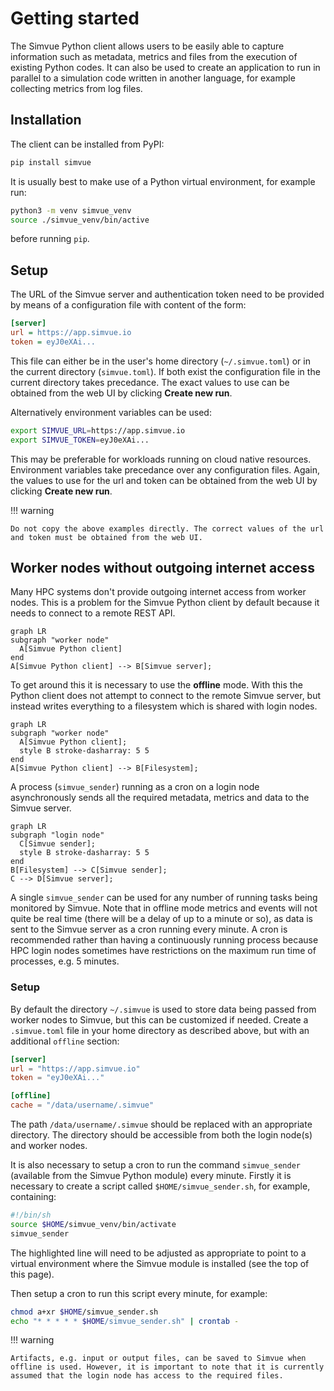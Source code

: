 # Getting started

The Simvue Python client allows users to be easily able to capture information such as metadata, metrics and files from the execution of existing Python codes. It can also be used to create an application to run in parallel to a simulation code written in another language, for
example collecting
metrics from log files.

## Installation

The client can be installed from PyPI:

```sh
pip install simvue
```

It is usually best to make use of a Python virtual environment, for example run:

```sh
python3 -m venv simvue_venv
source ./simvue_venv/bin/active
```

before running `pip`.

## Setup

The URL of the Simvue server and authentication token need to be provided by means of a configuration file
with content of the form:

```ini
[server]
url = https://app.simvue.io
token = eyJ0eXAi...
```

This file can either be in the user's home directory (`~/.simvue.toml`) or in the current directory (`simvue.toml`). If both
exist the configuration file in the current directory takes precedance.
The exact values to use can be obtained from the web UI by clicking **Create new run**.

Alternatively environment variables can be used:

```sh
export SIMVUE_URL=https://app.simvue.io
export SIMVUE_TOKEN=eyJ0eXAi...
```

This may be preferable for workloads running on cloud native resources. Environment variables take precedance over any configuration files.
Again, the values to use for the url and token can be obtained from the web UI by clicking **Create new run**.

!!! warning

    Do not copy the above examples directly. The correct values of the url and token must be obtained from the web UI.

## Worker nodes without outgoing internet access

Many HPC systems don't provide outgoing internet access from worker nodes. This is a problem for the Simvue Python client by default
because it needs to connect to a remote REST API.

``` mermaid
graph LR
subgraph "worker node"
  A[Simvue Python client]
end
A[Simvue Python client] --> B[Simvue server];
```

To get around this it is necessary to use the **offline** mode. With this the
Python client does not attempt to connect to the remote Simvue server, but instead writes everything to a filesystem which is shared
with login nodes.

``` mermaid
graph LR
subgraph "worker node"
  A[Simvue Python client];
  style B stroke-dasharray: 5 5
end
A[Simvue Python client] --> B[Filesystem];
```

A process (`simvue_sender`) running as a cron on a login node asynchronously sends all the required metadata, metrics and data to the
Simvue server.

``` mermaid
graph LR
subgraph "login node"
  C[Simvue sender];
  style B stroke-dasharray: 5 5
end
B[Filesystem] --> C[Simvue sender];
C --> D[Simvue server];
```

A single `simvue_sender` can be used for any number of running tasks being monitored by Simvue. Note that in offline mode metrics and
events will not quite be real time (there will be a delay of up to a minute or so), as data is sent to the Simvue server as a cron running
every minute. A cron is recommended rather than having a continuously running process because HPC login nodes sometimes have
restrictions on the maximum run time of processes, e.g. 5 minutes.

### Setup

By default the directory `~/.simvue` is used to store data being passed from worker nodes to Simvue, but this can
be customized if needed.
Create a `.simvue.toml` file in your home directory as described above, but with an additional `offline` section:

```toml
[server]
url = "https://app.simvue.io"
token = "eyJ0eXAi..."

[offline]
cache = "/data/username/.simvue"
```

The path `/data/username/.simvue` should be replaced with an appropriate directory. The directory should be accessible from
both the login node(s) and worker nodes.

It is also necessary to setup a cron to run the command `simvue_sender` (available from the Simvue Python module) every minute.
Firstly it is necessary to create a script called `$HOME/simvue_sender.sh`, for example, containing:

```  sh hl_lines="2 2"
#!/bin/sh
source $HOME/simvue_venv/bin/activate
simvue_sender
```

The highlighted line will need to be adjusted as appropriate to point to a virtual environment where the Simvue module is installed
(see the top of this page).

Then setup a cron to run this script every minute, for example:

```sh
chmod a+xr $HOME/simvue_sender.sh
echo "* * * * * $HOME/simvue_sender.sh" | crontab - 
```

!!! warning

    Artifacts, e.g. input or output files, can be saved to Simvue when offline is used. However, it is important to note that it is currently
    assumed that the login node has access to the required files.
